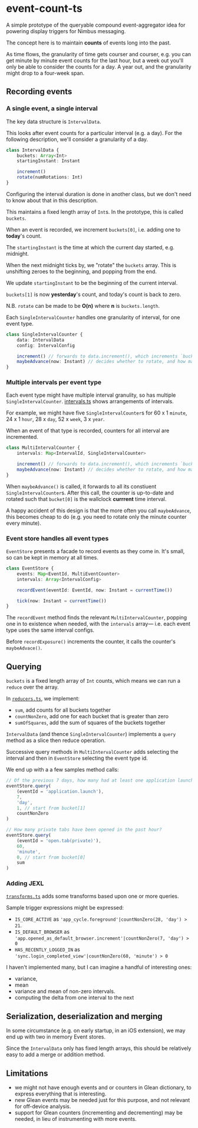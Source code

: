 # event-count-ts

A simple prototype of the queryable compound event-aggregator idea for powering display triggers for Nimbus messaging.

The concept here is to maintain **counts** of events long into the past.

As time flows, the granularity of time gets courser and courser, e.g. you can get minute by minute event counts for the last hour, but a week out you'll only be able to consider the counts for a day. A year out, and the granularity might drop to a four-week span.

## Recording events

### A single event, a single interval

The key data structure is `IntervalData`.

This looks after event counts for a particular interval (e.g. a day). For the following description, we'll consider a granularity of a day.

```typescript
class IntervalData {
    buckets: Array<Int>
    startingInstant: Instant

    increment()
    rotate(numRotations: Int)
}
```

Configuring the interval duration is done in another class, but we don't need to know about that in this description.

This maintains a fixed length array of `Int`s. In the prototype, this is called `buckets`.

When an event is recorded, we increment `buckets[0]`, i.e. adding one to **today**'s count.

The `startingInstant` is the time at which the current day started, e.g. midnight.

When the next midnight ticks by, we "rotate" the `buckets` array. This is unshifting zeroes to the beginning, and popping from the end.

We update `startingInstant` to be the beginning of the current interval.

`buckets[1]` is now **yesterday**'s count, and today's count is back to zero.

N.B. `rotate` can be made to be **O(n)** where **n** is `buckets.length`.

Each `SingleIntervalCounter` handles one granularity of interval, for one event type.

```typescript
class SingleIntervalCounter {
    data: IntervalData
    config: IntervalConfig

    increment() // forwards to data.increment(), which increments `bucket[0]`
    maybeAdvance(now: Instant) // decides whether to rotate, and how many times.
}
```

### Multiple intervals per event type

Each event type might have multiple interval granulity, so has multiple `SingleIntervalCounter`. [intervals.ts](./lib/record/intervals.ts) shows arrangements of intervals.

For example, we might have five `SingleIntervalCounter`s for 60 x 1 `minute`, 24 x 1 `hour`, 28 x `day`, 52 x `week`, 3 x `year`.

When an event of that type is recorded, counters for all interval are incremented.

```typescript
class MultiIntervalCounter {
    intervals: Map<IntervalId, SingleIntervalCounter>

    increment() // forwards to data.increment(), which increments `bucket[0]`
    maybeAdvance(now: Instant) // decides whether to rotate, and how many times.
}
```

When `maybeAdvance()` is called, it forwards to all its constiuent `SingleIntervalCounter`s. After this call, the counter is up-to-date and rotated such that `bucket[0]` is the wallclock **currrent** time interval.

A happy accident of this design is that the more often you call `maybeAdvance`, this becomes cheap to do (e.g. you need to rotate only the minute counter every minute).

### Event store handles all event types

`EventStore` presents a facade to record events as they come in. It's small, so can be kept in memory at all times.

```typescript
class EventStore {
    events: Map<EventId, MultiEventCounter>
    intervals: Array<IntervalConfig>

    recordEvent(eventId: EventId, now: Instant = currentTime())

    tick(now: Instant = currentTime())
}
```

The `recordEvent` method finds the relevant `MultiIntervalCounter`, popping one in to existence when needed, with the `intervals` array— i.e. each event type uses the same interval configs.

Before `recordExposure()` increments the counter, it calls the counter's `maybeAdvace()`.

## Querying

`buckets` is a fixed length array of `Int` counts, which means we can run a `reduce` over the array.

In [`reducers.ts`](./lib/query/reducers.ts), we implement:

-   `sum`, add counts for all buckets together
-   `countNonZero`, add one for each bucket that is greater than zero
-   `sumOfSquares`, add the sum of squares of the buckets together

`IntervalData` (and thence `SingleIntervalCounter`) implements a `query` method as a slice then reduce operation.

Successive query methods in `MultiIntervalCounter` adds selecting the interval and then in `EventStore` selecting the event type id.

We end up with a a few samples method calls:

```ts
// Of the previous 7 days, how many had at least one application launch?
eventStore.query(
    (eventId = 'application.launch'),
    7,
    'day',
    1, // start from bucket[1]
    countNonZero
)
```

```ts
// How many private tabs have been opened in the past hour?
eventStore.query(
    (eventId = 'open.tab(private)'),
    60,
    'minute',
    0, // start from bucket[0]
    sum
)
```

### Adding JEXL

[`transforms.ts`](./lib/query/transforms.ts) adds some transforms based upon one or more queries.

Sample trigger expressions might be expressed:

-   `IS_CORE_ACTIVE` as `'app_cycle.foreground'|countNonZero(28, 'day') > 21`.
-   `IS_DEFAULT_BROWSER` as `'app.opened_as_default_browser.increment'|countNonZero(7, 'day') > 0`
-   `HAS_RECENTLY_LOGGED_IN` as `'sync.login_completed_view'|countNonZero(60, 'minute') > 0`

I haven't implemented many, but I can imagine a handful of interesting ones:

-   variance,
-   mean
-   variance and mean of non-zero intervals.
-   computing the delta from one interval to the next

## Serialization, deserialization and merging

In some circumstance (e.g. on early startup, in an iOS extension), we may end up with two in memory Event stores.

Since the `IntervalData` only has fixed length arrays, this should be relatively easy to add a merge or addition method.

## Limitations

-   we might not have enough events and or counters in Glean dictionary, to express everything that is interesting.
-   new Glean events may be needed just for this purpose, and not relevant for off-device analysis.
-   support for Glean counters (incrementing and decrementing) may be needed, in lieu of instrumenting with more events.
